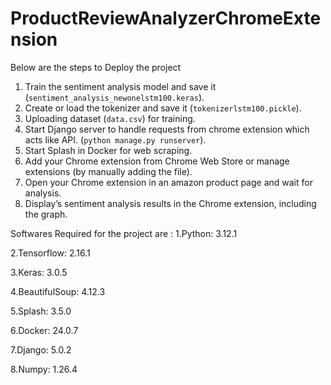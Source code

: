 # ProductReviewAnalyzerChromeExtension

Below are the steps to Deploy the project 
1. Train the sentiment analysis model and save it (`sentiment_analysis_newonelstm100.keras`).
2. Create or load the tokenizer and save it (`tokenizerlstm100.pickle`).
3. Uploading dataset (`data.csv`) for training.
4. Start Django server to handle requests from chrome extension which acts like API. (`python manage.py runserver`).
5. Start Splash in Docker for web scraping.
6.  Add your Chrome extension from Chrome Web Store or manage extensions (by manually adding the file).
7. Open your Chrome extension in an amazon product page and wait for analysis.
8. Display’s sentiment analysis results in the Chrome extension, including the graph.

Softwares Required for the project are :
1.Python: 3.12.1

2.Tensorflow: 2.16.1

3.Keras: 3.0.5

4.BeautifulSoup: 4.12.3

5.Splash: 3.5.0

6.Docker: 24.0.7

7.Django: 5.0.2

8.Numpy: 1.26.4

